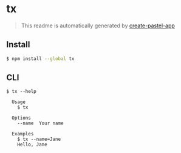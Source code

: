 # tx

> This readme is automatically generated by [create-pastel-app](https://github.com/vadimdemedes/create-pastel-app)

## Install

```bash
$ npm install --global tx
```

## CLI

```
$ tx --help

  Usage
    $ tx

  Options
    --name  Your name

  Examples
    $ tx --name=Jane
    Hello, Jane
```
